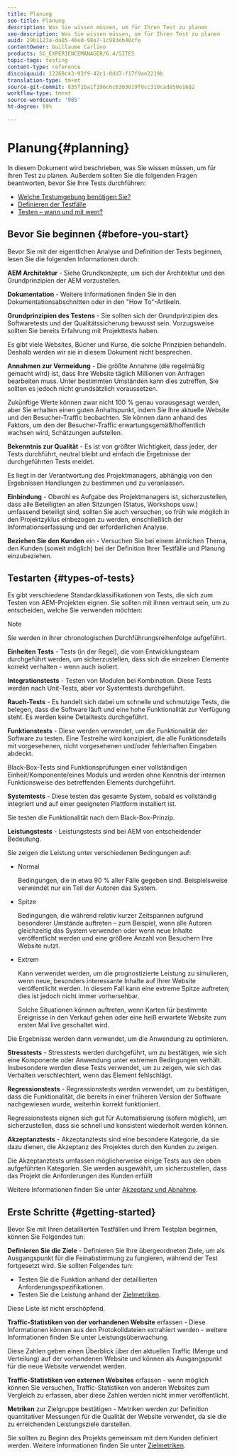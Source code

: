 ```yaml
---
title: Planung
seo-title: Planung
description: Was Sie wissen müssen, um für Ihren Test zu planen
seo-description: Was Sie wissen müssen, um für Ihren Test zu planen
uuid: 29b1127a-da85-46ed-98e7-1c983eb40cfe
contentOwner: Guillaume Carlino
products: SG_EXPERIENCEMANAGER/6.4/SITES
topic-tags: testing
content-type: reference
discoiquuid: 12268c43-93f9-42c1-8dd7-f17f9ae2219b
translation-type: tm+mt
source-git-commit: 835f1ba1f196c6c6303019f0cc310cad850e1682
workflow-type: tm+mt
source-wordcount: '985'
ht-degree: 59%

---
```



# Planung{#planning}

In diesem Dokument wird beschrieben, was Sie wissen müssen, um für Ihren Test zu planen. Außerdem sollten Sie die folgenden Fragen beantworten, bevor Sie Ihre Tests durchführen:

* [Welche Testumgebung benötigen Sie?](/help/sites-developing/test-environments.md)
* [Definieren der Testfälle](/help/sites-developing/test-cases.md)
* [Testen – wann und mit wem?](/help/sites-developing/when-who.md)

## Bevor Sie beginnen {#before-you-start}

Bevor Sie mit der eigentlichen Analyse und Definition der Tests beginnen, lesen Sie die folgenden Informationen durch:

**AEM Architektur** - Siehe Grundkonzepte, um sich der Architektur und den Grundprinzipien der AEM vorzustellen.

**Dokumentation** - Weitere Informationen finden Sie in den Dokumentationsabschnitten oder in den &quot;How To&quot;-Artikeln.

**Grundprinzipien des Testens** - Sie sollten sich der Grundprinzipien des Softwaretests und der Qualitätssicherung bewusst sein. Vorzugsweise sollten Sie bereits Erfahrung mit Projekttests haben.

Es gibt viele Websites, Bücher und Kurse, die solche Prinzipien behandeln. Deshalb werden wir sie in diesem Dokument nicht besprechen.

**Annahmen zur Vermeidung** - Die größte Annahme (die regelmäßig gemacht wird) ist, dass Ihre Website täglich Millionen von Anfragen bearbeiten muss. Unter bestimmten Umständen kann dies zutreffen, Sie sollten es jedoch nicht grundsätzlich voraussetzen.

Zukünftige Werte können zwar nicht 100 % genau vorausgesagt werden, aber Sie erhalten einen guten Anhaltspunkt, indem Sie Ihre aktuelle Website und den Besucher-Traffic beobachten. Sie können dann anhand des Faktors, um den der Besucher-Traffic erwartungsgemäß/hoffentlich wachsen wird, Schätzungen aufstellen.

**Bekenntnis zur Qualität** - Es ist von größter Wichtigkeit, dass jeder, der Tests durchführt, neutral bleibt und einfach die Ergebnisse der durchgeführten Tests meldet.

Es liegt in der Verantwortung des Projektmanagers, abhängig von den Ergebnissen Handlungen zu bestimmen und zu veranlassen.

**Einbindung** - Obwohl es Aufgabe des Projektmanagers ist, sicherzustellen, dass alle Beteiligten an allen Sitzungen (Status, Workshops usw.) umfassend beteiligt sind, sollten Sie auch versuchen, so früh wie möglich in den Projektzyklus einbezogen zu werden, einschließlich der Informationserfassung und der erforderlichen Analyse.

**Beziehen Sie den Kunden** ein - Versuchen Sie bei einem ähnlichen Thema, den Kunden (soweit möglich) bei der Definition Ihrer Testfälle und Planung einzubeziehen.

## Testarten {#types-of-tests}

Es gibt verschiedene Standardklassifikationen von Tests, die sich zum Testen von AEM-Projekten eignen. Sie sollten mit ihnen vertraut sein, um zu entscheiden, welche Sie verwenden möchten:

>[!NOTE]
>
>Sie werden in ihrer chronologischen Durchführungsreihenfolge aufgeführt.

**Einheiten Tests** - Tests (in der Regel), die vom Entwicklungsteam durchgeführt werden, um sicherzustellen, dass sich die einzelnen Elemente korrekt verhalten - wenn auch isoliert.

**Integrationstests** - Testen von Modulen bei Kombination. Diese Tests werden nach Unit-Tests, aber vor Systemtests durchgeführt.

**Rauch-Tests** - Es handelt sich dabei um schnelle und schmutzige Tests, die belegen, dass die Software läuft und eine hohe Funktionalität zur Verfügung steht. Es werden keine Detailtests durchgeführt.

**Funktionstests** - Diese werden verwendet, um die Funktionalität der Software zu testen. Eine Testreihe wird konzipiert, die alle Funktionsdetails mit vorgesehenen, nicht vorgesehenen und/oder fehlerhaften Eingaben abdeckt.

Black-Box-Tests sind Funktionsprüfungen einer vollständigen Einheit/Komponente/eines Moduls und werden ohne Kenntnis der internen Funktionsweise des betreffenden Elements durchgeführt.

**Systemtests** - Diese testen das gesamte System, sobald es vollständig integriert und auf einer geeigneten Plattform installiert ist.

Sie testen die Funktionalität nach dem Black-Box-Prinzip.

**Leistungstests** - Leistungstests sind bei AEM von entscheidender Bedeutung.

Sie zeigen die Leistung unter verschiedenen Bedingungen auf:

* Normal

   Bedingungen, die in etwa 90 % aller Fälle gegeben sind. Beispielsweise verwendet nur ein Teil der Autoren das System.

* Spitze

   Bedingungen, die während relativ kurzer Zeitspannen aufgrund besonderer Umstände auftreten – zum Beispiel, wenn alle Autoren gleichzeitig das System verwenden oder wenn neue Inhalte veröffentlicht werden und eine größere Anzahl von Besuchern Ihre Website nutzt.

* Extrem

   Kann verwendet werden, um die prognostizierte Leistung zu simulieren, wenn neue, besonders interessante Inhalte auf Ihrer Website veröffentlicht werden. In diesem Fall kann eine extreme Spitze auftreten; dies ist jedoch nicht immer vorhersehbar.

   Solche Situationen können auftreten, wenn Karten für bestimmte Ereignisse in den Verkauf gehen oder eine heiß erwartete Website zum ersten Mal live geschaltet wird.

Die Ergebnisse werden dann verwendet, um die Anwendung zu optimieren.

**Stresstests** - Stresstests werden durchgeführt, um zu bestätigen, wie sich eine Komponente oder Anwendung unter extremen Bedingungen verhält. Insbesondere werden diese Tests verwendet, um zu zeigen, wie sich das Verhalten verschlechtert, wenn das Element fehlschlägt.

**Regressionstests** - Regressionstests werden verwendet, um zu bestätigen, dass die Funktionalität, die bereits in einer früheren Version der Software nachgewiesen wurde, weiterhin korrekt funktioniert.

Regressionstests eignen sich gut für Automatisierung (sofern möglich), um sicherzustellen, dass sie schnell und konsistent wiederholt werden können.

**Akzeptanztests** - Akzeptanztests sind eine besondere Kategorie, da sie dazu dienen, die Akzeptanz des Projektes durch den Kunden zu zeigen.

Die Akzeptanztests umfassen möglicherweise einige Tests aus den oben aufgeführten Kategorien. Sie werden ausgewählt, um sicherzustellen, dass das Projekt die Anforderungen des Kunden erfüllt

Weitere Informationen finden Sie unter [Akzeptanz und Abnahme](/help/sites-developing/acceptance-signoff.md).

## Erste Schritte {#getting-started}

Bevor Sie mit Ihren detaillierten Testfällen und Ihrem Testplan beginnen, können Sie Folgendes tun:

**Definieren Sie die Ziele** - Definieren Sie Ihre übergeordneten Ziele, um als Ausgangspunkt für die Feinabstimmung zu fungieren, während der Test fortgesetzt wird. Sie sollten Folgendes tun:

* Testen Sie die Funktion anhand der detaillierten Anforderungsspezifikationen.
* Testen Sie die Leistung anhand der [Zielmetriken](/help/managing/best-practices-further-reference.md#key-performance-indicators-and-target-metrics).

Diese Liste ist nicht erschöpfend.

**Traffic-Statistiken von der vorhandenen Website** erfassen - Diese Informationen können aus den Protokolldateien extrahiert werden - weitere Informationen finden Sie unter Leistungsüberwachung.

Diese Zahlen geben einen Überblick über den aktuellen Traffic (Menge und Verteilung) auf der vorhandenen Website und können als Ausgangspunkt für die neue Website verwendet werden.

**Traffic-Statistiken von externen Websites** erfassen - wenn möglich können Sie versuchen, Traffic-Statistiken von anderen Websites zum Vergleich zu erfassen, aber diese Zahlen werden nicht immer veröffentlicht.

**Metriken** zur Zielgruppe bestätigen - Metriken werden zur Definition quantitativer Messungen für die Qualität der Website verwendet, da sie die zu erreichenden Leistungsziele darstellen.

Sie sollten zu Beginn des Projekts gemeinsam mit dem Kunden definiert werden. Weitere Informationen finden Sie unter [Zielmetriken](/help/sites-developing/planning.md).
